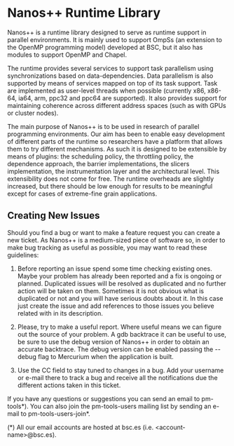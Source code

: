 Nanos++ Runtime Library
=======================

Nanos++ is a runtime library designed to serve as runtime support in parallel
environments. It is mainly used to support OmpSs (an extension to the OpenMP
programming model) developed at BSC, but it also has modules to support OpenMP
and Chapel.

The runtime provides several services to support task parallelism using
synchronizations based on data-dependencies. Data parallelism is also supported
by means of services mapped on top of its task support. Task are implemented as
user-level threads when possible (currently x86, x86-64, ia64, arm, ppc32 and
ppc64 are supported). It also provides support for maintaining coherence across
different address spaces (such as with GPUs or cluster nodes).

The main purpose of Nanos++ is to be used in research of parallel programming
environments. Our aim has been to enable easy development of different parts of
the runtime so researchers have a platform that allows them to try different
mechanisms. As such it is designed to be extensible by means of plugins: the
scheduling policy, the throttling policy, the dependence approach, the barrier
implementations, the slicers implementation, the instrumentation layer and the
architectural level. This extensibility does not come for free. The runtime
overheads are slightly increased, but there should be low enough for results to
be meaningful except for cases of extreme-fine grain applications.

Creating New Issues
-------------------

Should you find a bug or want to make a feature request you can create a new
ticket. As Nanos++ is a medium-sized piece of software so, in order to make bug
tracking as useful as possible, you may want to read these guidelines:

  1. Before reporting an issue spend some time checking existing ones. Maybe
your problem has already been reported and a fix is ongoing or planned.
Duplicated issues will be resolved as duplicated and no further action will be
taken on them. Sometimes it is not obvious what is duplicated or not and you
will have serious doubts about it. In this case just create the issue and add
references to those issues you believe related with in its description.

  2. Please, try to make a useful report. Where useful means we can figure out
the source of your problem. A gdb backtrace it can be useful to use, be sure to
use the debug version of Nanos++ in order to obtain an accurate backtrace. The
debug version can be enabled passing the --debug flag to Mercurium when the
application is built.

  3. Use the CC field to stay tuned to changes in a bug. Add your username or
e-mail there to track a bug and receive all the notifications due the different
actions taken in this ticket.

If you have any questions or suggestions you can send an email to pm-tools\*).
You can also join the pm-tools-users mailing list by sending an e-mail to
pm-tools-users-join\*.

(\*) All our email accounts are hosted at bsc.es (i.e. \<account-name\>@bsc.es).

